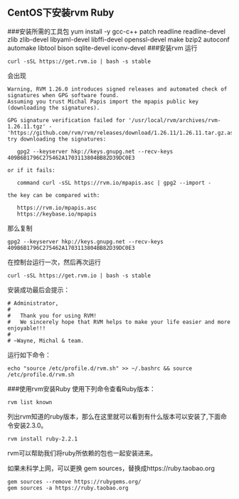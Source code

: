 ## CentOS下安装rvm Ruby ##
###安装所需的工具包
yum install -y gcc-c++ patch readline readline-devel zlib zlib-devel libyaml-devel libffi-devel openssl-devel make bzip2 autoconf automake libtool bison sqlite-devel iconv-devel
###安装rvm
运行

	curl -sSL https://get.rvm.io | bash -s stable

会出现

	Warning, RVM 1.26.0 introduces signed releases and automated check of signatures when GPG software found.  
	Assuming you trust Michal Papis import the mpapis public key (downloading the signatures).  
	  
	GPG signature verification failed for '/usr/local/rvm/archives/rvm-1.26.11.tgz' - 'https://github.com/rvm/rvm/releases/download/1.26.11/1.26.11.tar.gz.asc'!  
	try downloading the signatures:  
	  
	   gpg2 --keyserver hkp://keys.gnupg.net --recv-keys 409B6B1796C275462A1703113804BB82D39DC0E3  
	  
	or if it fails:  
	  
	   command curl -sSL https://rvm.io/mpapis.asc | gpg2 --import -  
	  
	the key can be compared with:  
	  
	   https://rvm.io/mpapis.asc  
	   https://keybase.io/mpapis  

 那么复制

	gpg2 --keyserver hkp://keys.gnupg.net --recv-keys 409B6B1796C275462A1703113804BB82D39DC0E3  

在控制台运行一次，然后再次运行

	curl -sSL https://get.rvm.io | bash -s stable

安装成功最后会提示：

	# Administrator,  
	#  
	#   Thank you for using RVM!  
	#   We sincerely hope that RVM helps to make your life easier and more enjoyable!!!  
	#  
	# ~Wayne, Michal & team. 
运行如下命令：

	echo "source /etc/profile.d/rvm.sh" >> ~/.bashrc && source /etc/profile.d/rvm.sh 

###使用rvm安装Ruby
使用下列命令查看Ruby版本：

	rvm list known
列出rvm知道的ruby版本，那么在这里就可以看到有什么版本可以安装了,下面命令安装2.3.0。

	rvm install ruby-2.2.1  

 rvm可以帮助我们将ruby所依赖的包也一起安装进来。

如果未科学上网，可以更换 gem sources，替换成https://ruby.taobao.org

	gem sources --remove https://rubygems.org/ 
	gem sources -a https://ruby.taobao.org

